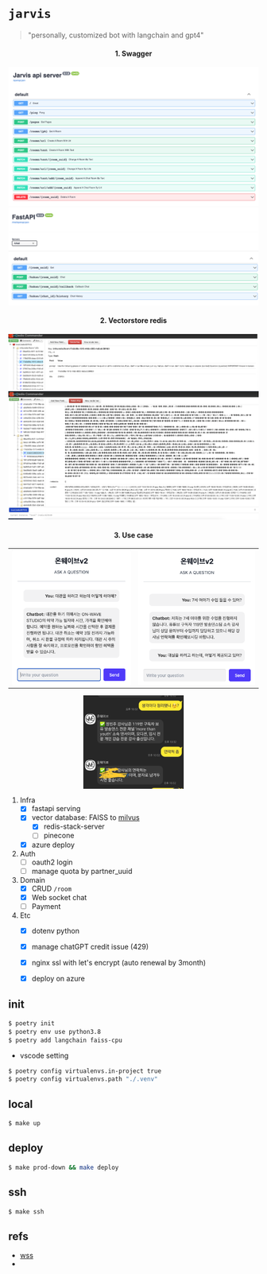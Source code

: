# `jarvis`

> "personally, customized bot with langchain and gpt4"



<div align='center'>
<h4>1. Swagger</h4>
<img src="docs/swagger.png" >
<img src="docs/swagger2.png" >

<h4>2. Vectorstore redis</h4>
<img src="docs/redis-commander.png" >
<img src="docs/redis-commander2.png" >

<h4>3. Use case</h4>
</div>


<table width="100%" border="0">
  <tr>    
  <td><img src="docs/wss1.png" alt="" align="left" /></td>
  <td><img src="docs/wss2.png" alt="" align="right"/></td>
  </tr>
</table>

<div align="center">
    <img width="40%" src="docs/kakao.jpeg" alt="" align="center" />
</div>


1. Infra
    - [x] fastapi serving
    - [x] vector database: FAISS to [milvus](https://milvus.io/)
        - [x] redis-stack-server
        - [ ] pinecone
    - [x] azure deploy
2. Auth
    - [ ] oauth2 login
    - [ ] manage quota by partner_uuid
3. Domain
    - [x] CRUD `/room`
    - [x] Web socket chat
    - [ ] Payment
4. Etc
    - [x] dotenv python
    - [x] manage chatGPT credit issue (429)
    - [x] nginx ssl with let's encrypt (auto renewal by 3month)
    - [x] deploy on azure


## init

```sh
$ poetry init
$ poetry env use python3.8
$ poetry add langchain faiss-cpu
```

- vscode setting

```sh
$ poetry config virtualenvs.in-project true
$ poetry config virtualenvs.path "./.venv"
```

## local

```sh
$ make up
```

## deploy

```sh
$ make prod-down && make deploy
```

## ssh

```sh
$ make ssh
```


## refs
- [wss](https://github.com/tiangolo/fastapi/issues/3008#issuecomment-1031293342)
- 